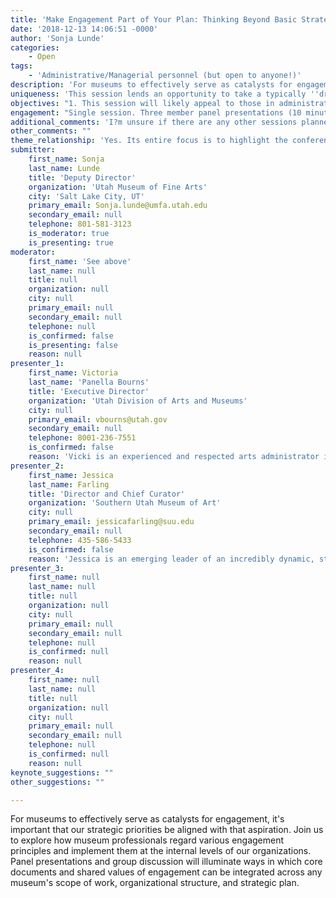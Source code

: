 ```yaml
---
title: 'Make Engagement Part of Your Plan: Thinking Beyond Basic Strategic Planning'
date: '2018-12-13 14:06:51 -0000'
author: 'Sonja Lunde'
categories:
    - Open
tags:
    - 'Administrative/Managerial personnel (but open to anyone!)'
description: 'For museums to effectively serve as catalysts for engagement, it''s important that our strategic priorities be aligned with that aspiration. Join us to explore how museum professionals regard various engagement principles and implement them at the internal levels of our organizations. Panel presentations and group discussion will illuminate ways in which core documents and shared values of engagement can be integrated across any museum''s scope of work, organizational structure, and strategic plan.'
uniqueness: 'This session lends an opportunity to take a typically ''dry'' topic (strategic planning) and infuse it with critical thinking and discussion directly related to the ''hows and whys'' of incorporating a sense and practice of engagement into our everyday organizational planning.'
objectives: "1. This session will likely appeal to those in administrative positions, however is absolutely applicable and open to anyone.\n*2. I hope the session has potential to illuminate for attendees helpful, approachable ideas and solutions for developing and/or expanding their museum's strategic plan and other core documents to reflect an emphasis on ENGAGEMENT.\n*3. I hope to stoke a dynamic conversation. The session is not meant to be one-directional, so the panelists will prepare accordingly to that end. I?m unsure of the exact tactics we?ll use to catalyze critical thinking and dialogue with the audience, but we will be thinking of activities and other means to do so. I welcome suggestions. "
engagement: "Single session. Three member panel presentations (10 minutes each) will introduce the topic from various POVs, levels of experience, and types/sizes of museums. Remainder of time would be spent facilitating participatory group discussion with audience. Q&A would be stoked by panelists showing examples of core documents and sharing stories from their own planning experiences. A reference list of reading materials, planning templates, and other strategy tools will be provided as a takeaway.\n*Panelists include:\n*Sonja Lunde, Deputy Director Utah Museum of Fine Arts\n*Victoria Panella Bourns, Executive Director Utah Division of Arts and Museums\n*Jessica Farling, Director and Chief Curator Southern Utah Museum of Art"
additional_comments: 'I?m unsure if there are any other sessions planned on core documents and/or strategic planning, but this could be piggybacked or merged with another likeminded session if the programming committee sees value in doing so. '
other_comments: ""
theme_relationship: 'Yes. Its entire focus is to highlight the conference theme in the context of strategic planning work we?re likely already doing.'
submitter:
    first_name: Sonja
    last_name: Lunde
    title: 'Deputy Director'
    organization: 'Utah Museum of Fine Arts'
    city: 'Salt Lake City, UT'
    primary_email: Sonja.lunde@umfa.utah.edu
    secondary_email: null
    telephone: 801-581-3123
    is_moderator: true
    is_presenting: true
moderator:
    first_name: 'See above'
    last_name: null
    title: null
    organization: null
    city: null
    primary_email: null
    secondary_email: null
    telephone: null
    is_confirmed: false
    is_presenting: false
    reason: null
presenter_1:
    first_name: Victoria
    last_name: 'Panella Bourns'
    title: 'Executive Director'
    organization: 'Utah Division of Arts and Museums'
    city: null
    primary_email: vbourns@utah.gov
    secondary_email: null
    telephone: 8001-236-7551
    is_confirmed: false
    reason: 'Vicki is an experienced and respected arts administrator in Utah with many years of strategic planning experience with many types museums and institutions.'
presenter_2:
    first_name: Jessica
    last_name: Farling
    title: 'Director and Chief Curator'
    organization: 'Southern Utah Museum of Art'
    city: null
    primary_email: jessicafarling@suu.edu
    secondary_email: null
    telephone: 435-586-5433
    is_confirmed: false
    reason: 'Jessica is an emerging leader of an incredibly dynamic, student-run university art museum.'
presenter_3:
    first_name: null
    last_name: null
    title: null
    organization: null
    city: null
    primary_email: null
    secondary_email: null
    telephone: null
    is_confirmed: null
    reason: null
presenter_4:
    first_name: null
    last_name: null
    title: null
    organization: null
    city: null
    primary_email: null
    secondary_email: null
    telephone: null
    is_confirmed: null
    reason: null
keynote_suggestions: ""
other_suggestions: ""

---
```

For museums to effectively serve as catalysts for engagement, it's important that our strategic priorities be aligned with that aspiration. Join us to explore how museum professionals regard various engagement principles and implement them at the internal levels of our organizations. Panel presentations and group discussion will illuminate ways in which core documents and shared values of engagement can be integrated across any museum's scope of work, organizational structure, and strategic plan.
